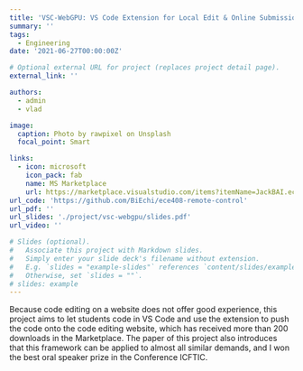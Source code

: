 ```yaml
---
title: 'VSC-WebGPU: VS Code Extension for Local Edit & Online Submission Tasks'
summary: ''
tags:
  - Engineering
date: '2021-06-27T00:00:00Z'

# Optional external URL for project (replaces project detail page).
external_link: ''

authors:
  - admin
  - vlad

image:
  caption: Photo by rawpixel on Unsplash
  focal_point: Smart

links:
  - icon: microsoft
    icon_pack: fab
    name: MS Marketplace
    url: https://marketplace.visualstudio.com/items?itemName=JackBAI.ece408-remote-control
url_code: 'https://github.com/BiEchi/ece408-remote-control'
url_pdf: ''
url_slides: './project/vsc-webgpu/slides.pdf'
url_video: ''

# Slides (optional).
#   Associate this project with Markdown slides.
#   Simply enter your slide deck's filename without extension.
#   E.g. `slides = "example-slides"` references `content/slides/example-slides.md`.
#   Otherwise, set `slides = ""`.
# slides: example
---
```


Because code editing on a website does not offer good experience, this project aims to let students code in VS Code and use the extension to push the code onto the code editing website, which has received more than 200 downloads in the Marketplace. The paper of this project also introduces that this framework can be applied to almost all similar demands, and I won the best oral speaker prize in the Conference ICFTIC.
